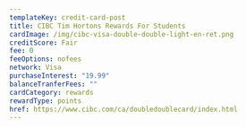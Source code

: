 ```yaml
---
templateKey: credit-card-post
title: CIBC Tim Hortons Rewards For Students
cardImage: /img/cibc-visa-double-double-light-en-ret.png
creditScore: Fair
fee: 0
feeOptions: nofees
network: Visa
purchaseInterest: "19.99"
balanceTranferFees: ""
cardCategory: rewards
rewardType: points
href: https://www.cibc.com/ca/doubledoublecard/index.html
---
```

